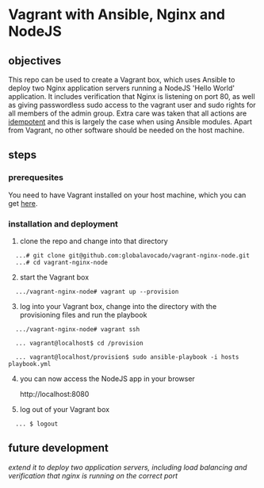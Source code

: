 # Vagrant with Ansible, Nginx and NodeJS

## objectives
This repo can be used to create a Vagrant box, which uses Ansible to deploy two Nginx application servers running a NodeJS 'Hello World' application. It includes verification that Nginx is listening on port 80, as well as giving passwordless sudo access to the vagrant user and sudo rights for all members of the admin group. Extra care was taken that all actions are [idempotent](https://en.wiktionary.org/wiki/idempotent) and this is largely the case when using Ansible modules.
Apart from Vagrant, no other software should be needed on the host machine.

## steps


### prerequesites

You need to have Vagrant installed on your host machine, which you can get [here](https://www.vagrantup.com/downloads.html").


### installation and deployment

1. clone the repo and change into that directory 
~~~
  ...# git clone git@github.com:globalavocado/vagrant-nginx-node.git
  ...# cd vagrant-nginx-node
~~~

2. start the Vagrant box
~~~
  .../vagrant-nginx-node# vagrant up --provision
~~~

3. log into your Vagrant box, change into the directory with the provisioning files and run the playbook
~~~
  .../vagrant-nginx-node# vagrant ssh

  ... vagrant@localhost$ cd /provision
  
  ... vagrant@localhost/provision$ sudo ansible-playbook -i hosts playbook.yml
~~~

4. you can now access the NodeJS app in your browser

	http://localhost:8080
    

5. log out of your Vagrant box
~~~
  ... $ logout
~~~

## future development

*extend it to deploy two application servers, including load balancing and verification that nginx is running on the correct port*